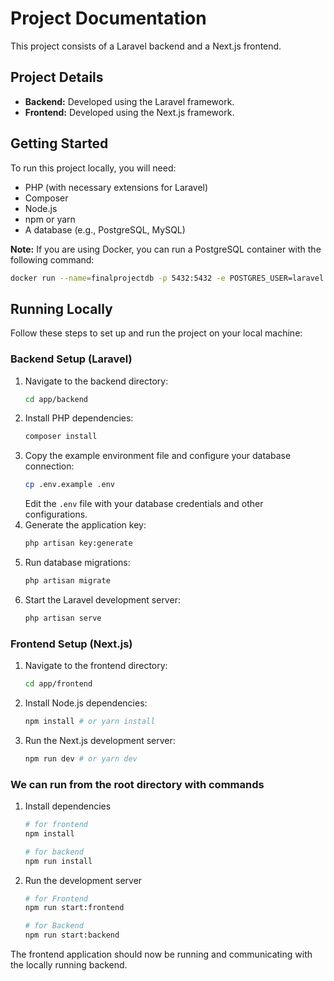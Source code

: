 # Project Documentation

This project consists of a Laravel backend and a Next.js frontend.

## Project Details

- **Backend:** Developed using the Laravel framework.
- **Frontend:** Developed using the Next.js framework.

## Getting Started

To run this project locally, you will need:

- PHP (with necessary extensions for Laravel)
- Composer
- Node.js
- npm or yarn
- A database (e.g., PostgreSQL, MySQL)

**Note:** If you are using Docker, you can run a PostgreSQL container with the following command:

```bash
docker run --name=finalprojectdb -p 5432:5432 -e POSTGRES_USER=laravel -e POSTGRES_PASSWORD=secret123 -d postgres:15
```

## Running Locally

Follow these steps to set up and run the project on your local machine:

### Backend Setup (Laravel)

1.  Navigate to the backend directory:
    ```bash
    cd app/backend
    ```
2.  Install PHP dependencies:
    ```bash
    composer install
    ```
3.  Copy the example environment file and configure your database connection:
    ```bash
    cp .env.example .env
    ```
    Edit the `.env` file with your database credentials and other configurations.
4.  Generate the application key:
    ```bash
    php artisan key:generate
    ```
5.  Run database migrations:
    ```bash
    php artisan migrate
    ```
6.  Start the Laravel development server:
    ```bash
    php artisan serve
    ```

### Frontend Setup (Next.js)

1.  Navigate to the frontend directory:
    ```bash
    cd app/frontend
    ```
2.  Install Node.js dependencies:
    ```bash
    npm install # or yarn install
    ```
3.  Run the Next.js development server:
    ```bash
    npm run dev # or yarn dev
    ```

### We can run from the root directory with commands

1. Install dependencies

   ```bash
   # for frontend
   npm install

   # for backend
   npm run install
   ```

2. Run the development server

   ```bash
   # for Frontend
   npm run start:frontend

   # for Backend
   npm run start:backend
   ```

The frontend application should now be running and communicating with the locally running backend.

